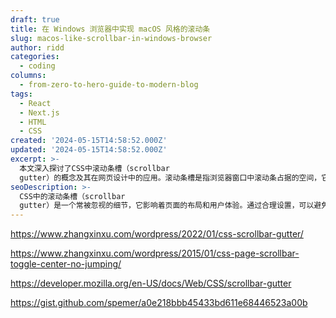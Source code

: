 ```yaml
---
draft: true
title: 在 Windows 浏览器中实现 macOS 风格的滚动条
slug: macos-like-scrollbar-in-windows-browser
author: ridd
categories:
  - coding
columns:
  - from-zero-to-hero-guide-to-modern-blog
tags:
  - React
  - Next.js
  - HTML
  - CSS
created: '2024-05-15T14:58:52.000Z'
updated: '2024-05-15T14:58:52.000Z'
excerpt: >-
  本文深入探讨了CSS中滚动条槽（scrollbar
  gutter）的概念及其在网页设计中的应用。滚动条槽是指浏览器窗口中滚动条占据的空间，它对于确保页面内容在滚动条出现或消失时保持稳定布局至关重要。文章首先介绍了如何使用CSS属性`scrollbar-gutter`来预留滚动条空间，从而避免内容跳动，提升用户体验。接着，文章通过实例展示了如何利用这一属性在不同浏览器中实现页面滚动条的自适应布局，确保页面在各种设备和浏览器环境下都能保持一致的视觉效果。此外，文章还提供了来自Mozilla开发者网络（MDN）和GitHub的资源链接，供读者进一步学习和探索CSS滚动条槽的高级用法和最佳实践。通过这些内容，读者可以更好地理解并掌握滚动条槽在现代网页设计中的重要性，以及如何有效地运用它来优化页面布局。
seoDescription: >-
  CSS中的滚动条槽（scrollbar
  gutter）是一个常被忽视的细节，它影响着页面的布局和用户体验。通过合理设置，可以避免内容因滚动条的出现或消失而发生跳动，提升页面的稳定性和美观性。文章详细介绍了如何利用CSS属性控制滚动条槽，包括其工作原理和实际应用案例，帮助开发者更好地掌握这一技术点，优化网页设计。同时，文章还提供了相关资源链接，方便读者深入学习和实践。
---
```



https://www.zhangxinxu.com/wordpress/2022/01/css-scrollbar-gutter/

https://www.zhangxinxu.com/wordpress/2015/01/css-page-scrollbar-toggle-center-no-jumping/

https://developer.mozilla.org/en-US/docs/Web/CSS/scrollbar-gutter

https://gist.github.com/spemer/a0e218bbb45433bd611e68446523a00b
